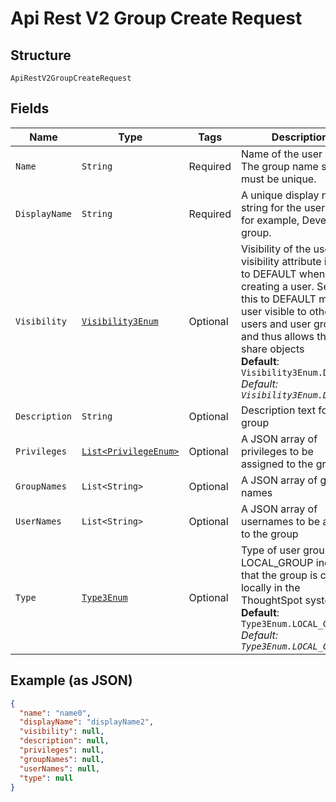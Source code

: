 
# Api Rest V2 Group Create Request

## Structure

`ApiRestV2GroupCreateRequest`

## Fields

| Name | Type | Tags | Description | Getter | Setter |
|  --- | --- | --- | --- | --- | --- |
| `Name` | `String` | Required | Name of the user group. The group name string must be unique. | String getName() | setName(String name) |
| `DisplayName` | `String` | Required | A unique display name string for the user group, for example, Developer group. | String getDisplayName() | setDisplayName(String displayName) |
| `Visibility` | [`Visibility3Enum`](/doc/models/visibility-3-enum.md) | Optional | Visibility of the user. The visibility attribute is set to DEFAULT when creating a user. Setting this to DEFAULT makes a user visible to other users and user groups, and thus allows them to share objects<br>**Default**: `Visibility3Enum.DEFAULT`<br>*Default: `Visibility3Enum.DEFAULT`* | Visibility3Enum getVisibility() | setVisibility(Visibility3Enum visibility) |
| `Description` | `String` | Optional | Description text for the group | String getDescription() | setDescription(String description) |
| `Privileges` | [`List<PrivilegeEnum>`](/doc/models/privilege-enum.md) | Optional | A JSON array of privileges to be assigned to the group | List<PrivilegeEnum> getPrivileges() | setPrivileges(List<PrivilegeEnum> privileges) |
| `GroupNames` | `List<String>` | Optional | A JSON array of group names | List<String> getGroupNames() | setGroupNames(List<String> groupNames) |
| `UserNames` | `List<String>` | Optional | A JSON array of usernames to be added to the group | List<String> getUserNames() | setUserNames(List<String> userNames) |
| `Type` | [`Type3Enum`](/doc/models/type-3-enum.md) | Optional | Type of user group. LOCAL_GROUP indicates that the group is created locally in the ThoughtSpot system.<br>**Default**: `Type3Enum.LOCAL_GROUP`<br>*Default: `Type3Enum.LOCAL_GROUP`* | Type3Enum getType() | setType(Type3Enum type) |

## Example (as JSON)

```json
{
  "name": "name0",
  "displayName": "displayName2",
  "visibility": null,
  "description": null,
  "privileges": null,
  "groupNames": null,
  "userNames": null,
  "type": null
}
```

